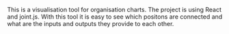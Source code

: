 This is a visualisation tool for organisation charts.
The project is using React and joint.js.
With this tool it is easy to see which positons are connected and what are the inputs and outputs they provide to each other.
